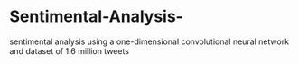 # Sentimental-Analysis-
sentimental analysis using a one-dimensional convolutional neural network and dataset of 1.6 million tweets 
